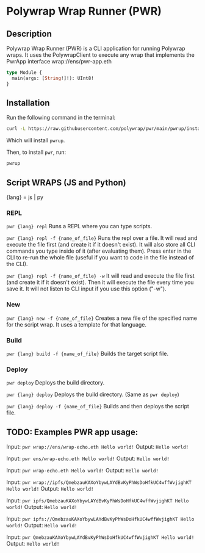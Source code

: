 # Polywrap Wrap Runner (PWR)

## Description
Polywrap Wrap Runner (PWR) is a CLI application for running Polywrap wraps.
It uses the PolywrapClient to execute any wrap that implements the PwrApp interface wrap://ens/pwr-app.eth
```graphql
type Module {
  main(args: [String!]!): UInt8!
}
```

## Installation
Run the following command in the terminal:
```bash
curl -L https://raw.githubusercontent.com/polywrap/pwr/main/pwrup/install | bash
```
Which will install `pwrup`.

Then, to install `pwr`, run:
```bash
pwrup
```
## Script WRAPS (JS and Python)
{lang} = js | py

### REPL
`pwr {lang} repl`
Runs a REPL where you can type scripts.

`pwr {lang} repl -f {name_of_file}`
Runs the repl over a file.
It will read and execute the file first (and create it if it doesn't exist).
It will also store all CLI commands you type inside of it (after evaluating them).
Press enter in the CLI to re-run the whole file (useful if you want to code in the file instead of the CLI).

`pwr {lang} repl -f {name_of_file} -w`
It will read and execute the file first (and create it if it doesn't exist).
Then it will execute the file every time you save it.
It will not listen to CLI input if you use this option ("-w").

### New 
`pwr {lang} new -f {name_of_file}`
Creates a new file of the specified name for the script wrap.
It uses a template for that language.

### Build
`pwr {lang} build -f {name_of_file}`
Builds the target script file.

### Deploy
`pwr deploy`
Deploys the build directory.

`pwr {lang} deploy`
Deploys the build directory. (Same as `pwr deploy`)

`pwr {lang} deploy -f {name_of_file}`
Builds and then deploys the script file.

## TODO: Examples PWR app usage: 
Input: `pwr wrap://ens/wrap-echo.eth Hello world!`
Output: `Hello world!`

Input: `pwr ens/wrap-echo.eth Hello world!`
Output: `Hello world!`

Input: `pwr wrap-echo.eth Hello world!`
Output: `Hello world!`

Input: `pwr wrap://ipfs/QmebzauKAXoYbywLAYdBvKyPhWsDoHfkUC4wffWvjighKT Hello world!`
Output: `Hello world!`

Input: `pwr ipfs/QmebzauKAXoYbywLAYdBvKyPhWsDoHfkUC4wffWvjighKT Hello world!`
Output: `Hello world!`

Input: `pwr ipfs://QmebzauKAXoYbywLAYdBvKyPhWsDoHfkUC4wffWvjighKT Hello world!`
Output: `Hello world!`

Input: `pwr QmebzauKAXoYbywLAYdBvKyPhWsDoHfkUC4wffWvjighKT Hello world!`
Output: `Hello world!`


